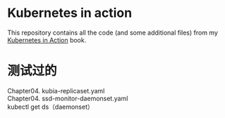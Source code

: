 # Kubernetes in action

This repository contains all the code (and some additional files) from my [Kubernetes in Action](https://www.manning.com/books/kubernetes-in-action) book.

# 测试过的
Chapter04.  kubia-replicaset.yaml  
Chapter04.  ssd-monitor-daemonset.yaml  
kubectl get ds（daemonset）  


